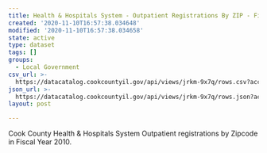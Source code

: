 ```yaml
---
title: Health & Hospitals System - Outpatient Registrations By ZIP - Fiscal Year 2010
created: '2020-11-10T16:57:38.034648'
modified: '2020-11-10T16:57:38.034658'
state: active
type: dataset
tags: []
groups:
  - Local Government
csv_url: >-
  https://datacatalog.cookcountyil.gov/api/views/jrkm-9x7q/rows.csv?accessType=DOWNLOAD
json_url: >-
  https://datacatalog.cookcountyil.gov/api/views/jrkm-9x7q/rows.json?accessType=DOWNLOAD
layout: post

---
```

Cook County Health & Hospitals System Outpatient registrations by Zipcode in Fiscal Year 2010.
